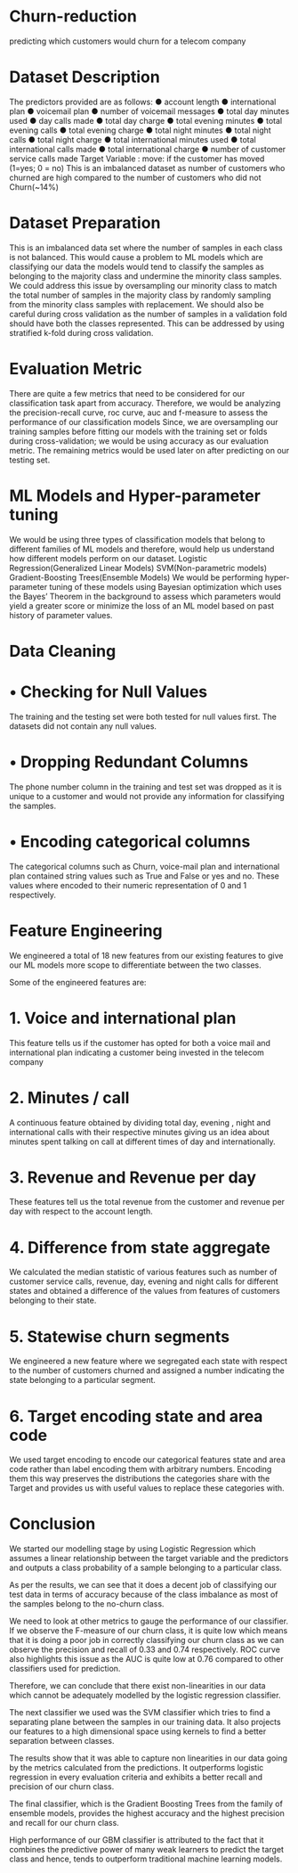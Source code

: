 # Churn-reduction
predicting which customers would churn for a telecom company

# Dataset Description
The predictors provided are as follows:
 ● account length 
 ● international plan 
 ● voicemail plan 
 ● number of voicemail messages 
 ● total day minutes used 
 ● day calls made 
 ● total day charge 
 ● total evening minutes 
 ● total evening calls 
 ● total evening charge 
 ● total night minutes 
 ● total night calls
 ● total night charge 
 ● total international minutes used 
 ● total international calls made
 ● total international charge 
● number of customer service calls made 
Target Variable : move: if the customer has moved (1=yes; 0 = no)
This is an imbalanced dataset as number of customers who churned are high compared to the number of customers who did not Churn(~14%)

# Dataset Preparation
This is an imbalanced data set where the number of samples in each class is not balanced. This would cause a problem to ML models which are classifying our data the models would tend to classify the samples as belonging to the majority class and undermine the minority class samples.
We could address this issue by oversampling our minority class to match the total number of samples in the majority class by randomly sampling from the minority class samples with replacement.
We should also be careful during cross validation as the number of samples in a validation fold should have both the classes represented. This can be addressed by using stratified k-fold during cross validation.

# Evaluation Metric
There are quite a few metrics that need to be considered for our classification task apart from accuracy.
Therefore, we would be analyzing the precision-recall curve, roc curve, auc and f-measure to assess the performance of our classification models
Since, we are oversampling our training samples before fitting our models with the training set or folds during cross-validation; we would be using accuracy as our evaluation metric.
The remaining metrics would be used later on after predicting on our testing set.

# ML Models and Hyper-parameter tuning
We would be using three types of classification models that belong to different families of ML models and therefore, would help us understand how different models perform on our dataset.
Logistic Regression(Generalized Linear Models)
SVM(Non-parametric models)
Gradient-Boosting Trees(Ensemble Models)
We would be performing hyper-parameter tuning of these models using Bayesian optimization which uses the Bayes’ Theorem in the background to assess which parameters would yield a greater score or minimize the loss of an ML model based on past history of parameter values.

# Data Cleaning
# •	Checking for Null Values
The training and the testing set were both tested for null values first. The datasets did not contain any null values.

# •	Dropping Redundant Columns
The phone number column in the training and test set was dropped as it is unique to a customer and would not provide any information for classifying the samples.

# •	Encoding categorical columns
The categorical columns such as Churn, voice-mail plan and international plan contained string values such as True and False or yes and no.
These values where encoded to their numeric representation of 0 and 1 respectively.

# Feature Engineering
We engineered a total of 18 new features from our existing features to give our ML models more scope to differentiate between the two classes.

Some of the engineered features are:
# 1. Voice and international plan
This feature tells us if the customer has opted for both a voice mail and international plan indicating a customer being invested in the telecom company
# 2. Minutes / call
A continuous feature obtained by dividing total day, evening , night and international calls with their respective minutes giving us an idea about minutes spent talking on call at different times of day and internationally.
# 3. Revenue and Revenue per day
These features tell us the total revenue from the customer and revenue per day with respect to the account length.
# 4. Difference from state aggregate
We calculated the median statistic of various features such as number of customer service calls, revenue, day, evening and night calls for different states and obtained a difference of the values from features of customers belonging to their state.
# 5. Statewise churn segments
We engineered a new feature where we segregated each state with respect to the number of customers churned and assigned a number indicating the state belonging to a particular segment.
# 6. Target encoding state and area code
We used target encoding to encode our categorical features state and area code rather than label encoding them with arbitrary numbers. Encoding them this way preserves the distributions the categories share with the Target and provides us with useful values to replace these categories with.

# Conclusion
We started our modelling stage by using Logistic Regression which assumes a linear relationship between the target variable and the predictors and outputs a class probability of a sample belonging to a particular class.

As per the results, we can see that it does a decent job of classifying our test data in terms of accuracy because of the class imbalance as most of the samples belong to the no-churn class.

We need to look at other metrics to gauge the performance of our classifier.
If we observe the F-measure of our churn class, it is quite low which means that it is doing a poor job in correctly classifying our churn class as we can observe the precision and recall of 0.33 and 0.74 respectively. ROC curve also highlights this issue as the AUC is quite low at 0.76 compared to other classifiers used for prediction.

Therefore, we can conclude that there exist non-linearities in our data which cannot be adequately modelled by the logistic regression classifier.

The next classifier we used was the SVM classifier which tries to find a separating plane between the samples in our training data. It also projects our features to a high dimensional space using kernels to find a better separation between classes.

The results show that it was able to capture non linearities in our data going by the metrics calculated from the predictions. It outperforms logistic regression in every evaluation criteria and exhibits a better recall and precision of our churn class.

The final classifier, which is the Gradient Boosting Trees from the family of ensemble models, provides the highest accuracy and the highest precision and recall for our churn class.

High performance of our GBM classifier is attributed to the fact that it combines the predictive power of many weak learners to predict the target class and hence, tends to outperform traditional machine learning models.

